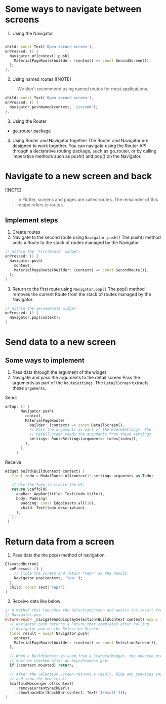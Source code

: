 # Some ways to navigate between screens
1. Using the Navigator
```dart

child: const Text('Open second screen'),
onPressed: () {
  Navigator.of(context).push(
    MaterialPageRoute(builder: (context) => const SecondScreen()),
  );
},
```
2. Using named routes
![NOTE]
> We don't recommend using named routes for most applications.

```dart
child: const Text('Open second screen'),
onPressed: () {
  Navigator.pushNamed(context, '/second');
},
```
3. Using the Router
- go_router package
4. Using Router and Navigator together
The Router and Navigator are designed to work together. You can navigate using the Router API through a declarative routing package, such as go_router, or by calling imperative methods such as push() and pop() on the Navigator.

# Navigate to a new screen and back
![NOTE]
>In Flutter, screens and pages are called routes. The remainder of this recipe refers to routes.

## Implement steps
1. Create routes
2. Navigate to the second route using `Navigator.push()`
 The push() method adds a Route to the stack of routes managed by the Navigator
```dart
// Within the `FirstRoute` widget:
onPressed: () {
  Navigator.push(
    context,
    MaterialPageRoute(builder: (context) => const SecondRoute()),
  );
}
```

3. Return to the first route using `Navigator.pop()`
The pop() method removes the current Route from the stack of routes managed by the Navigator.
```dart
// Within the SecondRoute widget
onPressed: () {
  Navigator.pop(context);
}
```

# Send data to a new screen
## Some ways to implement
1. Pass data through the argument of the widget
2. Navigate and pass the arguments to the detail screen
 Pass the arguments as part of the `RouteSettings`. The `DetailScreen` extracts these `arguments`.

 Send:
 ```dart
 onTap: () {
        Navigator.push(
          context,
          MaterialPageRoute(
            builder: (context) => const DetailScreen(),
            // Pass the arguments as part of the RouteSettings. The
            // DetailScreen reads the arguments from these settings.
            settings: RouteSettings(arguments: todos[index]),
          ),
        );
      }
 ```

 Receive:
 ```dart
 Widget build(BuildContext context) {
    final todo = ModalRoute.of(context)!.settings.arguments as Todo;

    // Use the Todo to create the UI.
    return Scaffold(
      appBar: AppBar(title: Text(todo.title)),
      body: Padding(
        padding: const EdgeInsets.all(16),
        child: Text(todo.description),
      ),
    );
  }
```

# Return data from a screen

1. Pass data the the pop() method of navigation
```dart
ElevatedButton(
  onPressed: () {
    // Close the screen and return "Yep!" as the result.
    Navigator.pop(context, 'Yep!');
  },
  child: const Text('Yep!'),
)
```
2. Receive data like below:
```dart
// A method that launches the SelectionScreen and awaits the result from
// Navigator.pop.
Future<void> _navigateAndDisplaySelection(BuildContext context) async {
  // Navigator.push returns a Future that completes after calling
  // Navigator.pop on the Selection Screen.
  final result = await Navigator.push(
    context,
    MaterialPageRoute(builder: (context) => const SelectionScreen()),
  );

  // When a BuildContext is used from a StatefulWidget, the mounted property
  // must be checked after an asynchronous gap.
  if (!context.mounted) return;

  // After the Selection Screen returns a result, hide any previous snackbars
  // and show the new result.
  ScaffoldMessenger.of(context)
    ..removeCurrentSnackBar()
    ..showSnackBar(SnackBar(content: Text('$result')));
}
```